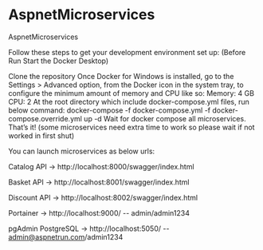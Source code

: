# AspnetMicroservices
AspnetMicroservices

Follow these steps to get your development environment set up: (Before Run Start the Docker Desktop)

Clone the repository
Once Docker for Windows is installed, go to the Settings > Advanced option, from the Docker icon in the system tray, to configure the minimum amount of memory and CPU like so:
Memory: 4 GB
CPU: 2
At the root directory which include docker-compose.yml files, run below command:
docker-compose -f docker-compose.yml -f docker-compose.override.yml up -d
Wait for docker compose all microservices. That’s it! (some microservices need extra time to work so please wait if not worked in first shut)

You can launch microservices as below urls:

Catalog API -> http://localhost:8000/swagger/index.html

Basket API -> http://localhost:8001/swagger/index.html

Discount API -> http://localhost:8002/swagger/index.html

Portainer -> http://localhost:9000/ -- admin/admin1234

pgAdmin PostgreSQL -> http://localhost:5050/ -- admin@aspnetrun.com/admin1234
